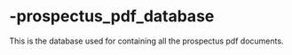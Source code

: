 # -prospectus_pdf_database

This is the database used for containing all the prospectus pdf documents.
